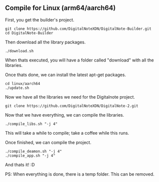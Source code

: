## Compile for Linux (arm64/aarch64)

First, you get the builder's project.

	git clone https://github.com/DigitalNoteXDN/DigitalNote-Builder.git
	cd DigitalNote-Builder

Then download all the library packages.

	./download.sh

When thats executed, you will have a folder called "download" with all the libraries.

Once thats done, we can install the latest apt-get packages.

	cd linux/aarch64
	./update.sh

Now we have all the libraries we need for the Digitalnote project.

	git clone https://github.com/DigitalNoteXDN/DigitalNote-2.git

Now that we have everything, we can compile the libraries.

	./compile_libs.sh "-j 4"

This will take a while to compile; take a coffee while this runs.

Once finished, we can compile the project.

	./compile_deamon.sh "-j 4"
	./compile_app.sh "-j 4"

And thats it! :D

PS: When everything is done, there is a temp folder. This can be removed.